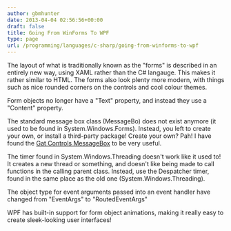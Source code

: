 ```yaml
---
author: gbmhunter
date: 2013-04-04 02:56:56+00:00
draft: false
title: Going From WinForms To WPF
type: page
url: /programming/languages/c-sharp/going-from-winforms-to-wpf
---
```


The layout of what is traditionally known as the "forms" is described in an entirely new way, using XAML rather than the C# langauge. This makes it rather similar to HTML. The forms also look plenty more modern, with things such as nice rounded corners on the controls and cool colour themes.

Form objects no longer have a "Text" property, and instead they use a "Content" property.

The standard message box class (MessageBo) does not exist anymore (it used to be found in System.Windows.Forms). Instead, you left to create your own, or install a third-party package! Create your own? Pah! I have found the [Gat Controls MessageBox](http://messagebox.codeplex.com/documentation) to be very useful.

The timer found in System.Windows.Threading doesn't work like it used to! It creates a new thread or something, and doesn't like being made to call functions in the calling parent class. Instead, use the Despatcher timer, found in the same place as the old one (System.Windows.Threading).

The object type for event arguments passed into an event handler have changed from "EventArgs" to "RoutedEventArgs"

WPF has built-in support for form object animations, making it really easy to create sleek-looking user interfaces!
